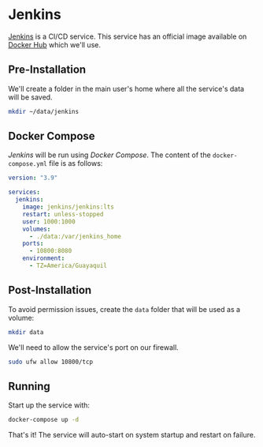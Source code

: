 # Jenkins

[Jenkins](https://www.jenkins.io/) is a CI/CD service. This service has an official image available on [Docker Hub](https://hub.docker.com/r/jenkins/jenkins) which we'll use.

## Pre-Installation

We'll create a folder in the main user's home where all the service's data will be saved.

```bash
mkdir ~/data/jenkins
```

## Docker Compose

*Jenkins* will be run using *Docker Compose*. The content of the `docker-compose.yml` file is as follows:

```yaml
version: "3.9"

services:
  jenkins:
    image: jenkins/jenkins:lts
    restart: unless-stopped
    user: 1000:1000
    volumes:
      - ./data:/var/jenkins_home
    ports:
      - 10800:8080
    environment:
      - TZ=America/Guayaquil
```

## Post-Installation

To avoid permission issues, create the `data` folder that will be used as a volume:

```bash
mkdir data
```

We'll need to allow the service's port on our firewall.

```bash
sudo ufw allow 10800/tcp
```

## Running

Start up the service with:

```bash
docker-compose up -d
```

That's it! The service will auto-start on system startup and restart on failure.
